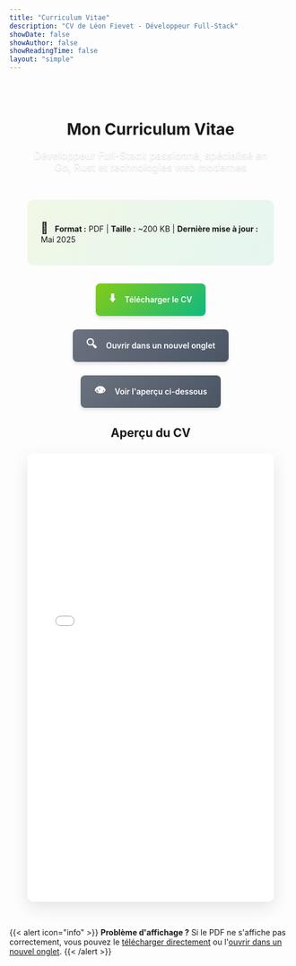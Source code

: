 ```yaml
---
title: "Curriculum Vitae"
description: "CV de Léon Fievet - Développeur Full-Stack"
showDate: false
showAuthor: false
showReadingTime: false
layout: "simple"
---
```


<style>
.cv-container {
  max-width: 1200px;
  margin: 0 auto;
  padding: 2rem;
}

.cv-header {
  text-align: center;
  margin-bottom: 3rem;
}

.cv-actions {
  display: flex;
  gap: 1.5rem;
  justify-content: center;
  margin-bottom: 2rem;
  flex-wrap: wrap;
}

.cv-button {
  display: inline-flex;
  align-items: center;
  gap: 0.5rem;
  padding: 0.75rem 1.5rem;
  background: linear-gradient(135deg, #84cc16 0%, #10b981 100%);
  color: white;
  text-decoration: none;
  border-radius: 8px;
  font-weight: 600;
  transition: all 0.3s ease;
  box-shadow: 0 4px 6px rgba(0, 0, 0, 0.1);
}

.cv-button:hover {
  transform: translateY(-2px);
  box-shadow: 0 8px 12px rgba(0, 0, 0, 0.15);
}

.cv-button-secondary {
  background: linear-gradient(135deg, #6b7280 0%, #4b5563 100%);
}

.cv-preview {
  width: 100%;
  height: 800px;
  border: none;
  border-radius: 12px;
  box-shadow: 0 10px 30px rgba(0, 0, 0, 0.1);
  background: white;
}

.cv-info {
  background: linear-gradient(135deg, rgba(132, 204, 22, 0.1) 0%, rgba(16, 185, 129, 0.1) 100%);
  border-radius: 12px;
  padding: 1.5rem;
  margin-bottom: 2rem;
}

.cv-icon {
  font-size: 1.25rem;
  margin-right: 0.5rem;
}

@media (max-width: 768px) {
  .cv-preview {
    height: 600px;
  }
  
  .cv-actions {
    flex-direction: column;
    align-items: center;
  }
  
  .cv-button {
    width: 100%;
    max-width: 300px;
    justify-content: center;
  }
}
</style>

<div class="cv-container">
  <div class="cv-header">
    <h1>Mon Curriculum Vitae</h1>
    <p style="font-size: 1.125rem; color: #ffffff; font-weight: 500; text-shadow: 0 1px 2px rgba(0,0,0,0.2);">
      Développeur Full-Stack passionné, spécialisé en Go, Rust et technologies web modernes
    </p>
  </div>

  <div class="cv-info">
    <p>
      <span class="cv-icon">📄</span>
      <strong>Format :</strong> PDF | <strong>Taille :</strong> ~200 KB | <strong>Dernière mise à jour :</strong> Mai 2025
    </p>
  </div>

  <div class="cv-actions">
    <a href="/cv/leon-fievet-cv.pdf" class="cv-button" download>
      <span class="cv-icon">⬇️</span>
      Télécharger le CV
    </a>
    <a href="/cv/leon-fievet-cv.pdf" class="cv-button cv-button-secondary" target="_blank">
      <span class="cv-icon">🔍</span>
      Ouvrir dans un nouvel onglet
    </a>
    <a href="#preview" class="cv-button cv-button-secondary">
      <span class="cv-icon">👁️</span>
      Voir l'aperçu ci-dessous
    </a>
  </div>

  <div id="preview">
    <h2 style="text-align: center; margin-bottom: 1.5rem;">Aperçu du CV</h2>
    <iframe 
      src="/cv/leon-fievet-cv.pdf" 
      class="cv-preview"
      title="CV de Léon Fievet">
    </iframe>
  </div>
</div>

{{< alert icon="info" >}}
**Problème d'affichage ?** Si le PDF ne s'affiche pas correctement, vous pouvez le [télécharger directement](/cv/leon-fievet-cv.pdf) ou l'[ouvrir dans un nouvel onglet](/cv/leon-fievet-cv.pdf).
{{< /alert >}}